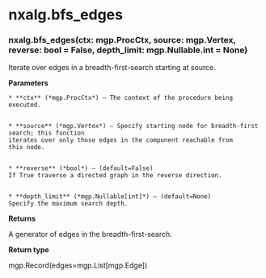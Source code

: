 # nxalg.bfs_edges


### nxalg.bfs_edges(ctx: mgp.ProcCtx, source: mgp.Vertex, reverse: bool = False, depth_limit: mgp.Nullable.int = None)
Iterate over edges in a breadth-first-search starting at source.


**Parameters**

    
    * **ctx** (*mgp.ProcCtx*) – The context of the procedure being executed.


    * **source** (*mgp.Vertex*) – Specify starting node for breadth-first search; this function
    iterates over only those edges in the component reachable from
    this node.


    * **reverse** (*bool*) – (default=False)
    If True traverse a directed graph in the reverse direction.


    * **depth_limit** (*mgp.Nullable[int]*) – (default=None)
    Specify the maximum search depth.



**Returns**

A generator of edges in the breadth-first-search.



**Return type**

mgp.Record(edges=mgp.List[mgp.Edge])
